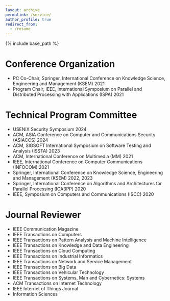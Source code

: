 ```yaml
---
layout: archive
permalink: /service/
author_profile: true
redirect_from:
  - /resume
---
```


{% include base_path %}

Conference Organization
======
* PC Co-Chair, Springer, International Conference on Knowledge Science, Engineering and Management (KSEM) 2021
* Program Chair, IEEE, International Symposium on Parallel and Distributed Processing with Applications (ISPA) 2021 

Technical Program Committee
======
* USENIX Security Symposium 2024
* ACM, ASIA Conference on Computer and Communications Security (ASIACCS) 2024
* ACM, SIGSOFT International Symposium on Software Testing and Analysis (ISSTA) 2023
* ACM, International Conference on Multimedia (MM) 2021 
* IEEE, International Conference on Computer Communications (INFOCOM) 2021 
* Springer, International Conference on Knowledge Science, Engineering and Management (KSEM) 2022, 2023
* Springer, International Conference on Algorithms and Architectures for Parallel Processing (ICA3PP) 2020 
* IEEE, Symposium on Computers and Communications (ISCC) 2020 

Journal Reviewer
======
* IEEE Communication Magazine 
* IEEE Transactions on Computers 
* IEEE Transactions on Pattern Analysis and Machine Intelligence
* IEEE Transactions on Knowledge and Data Engineering
* IEEE Transactions on Cloud Computing 
* IEEE Transactions on Industrial Informatics 
* IEEE Transactions on Network and Service Management 
* IEEE Transactions on Big Data 
* IEEE Transactions on Vehicular Technology 
* IEEE Transactions on Systems, Man and Cybernetics: Systems 
* ACM Transactions on Internet Technology
* IEEE Internet of Things Journal 
* Information Sciences 
